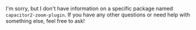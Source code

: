 I'm sorry, but I don't have information on a specific package named `capacitor2-zoom-plugin`. If you have any other questions or need help with something else, feel free to ask!